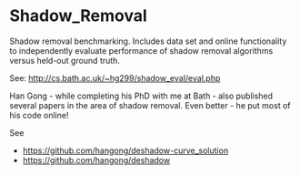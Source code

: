 # Shadow_Removal
Shadow removal benchmarking. Includes data set and online functionality to independently evaluate performance of shadow removal algorithms versus held-out ground truth.

See: http://cs.bath.ac.uk/~hg299/shadow_eval/eval.php

Han Gong - while completing his PhD with me at Bath - also published several papers in the area of shadow removal.
Even better - he put most of his code online!

See
- https://github.com/hangong/deshadow-curve_solution
- https://github.com/hangong/deshadow
